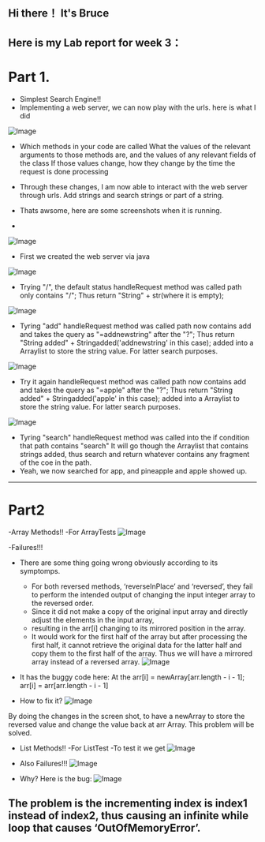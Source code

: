 ## Hi there！ It's Bruce
## Here is my Lab report for week 3：

# Part 1.
 - Simplest Search Engine!!
 - Implementing a web server, we can now play with the urls.
   here is what I did
  
![Image](3.6.png)

- Which methods in your code are called
What the values of the relevant arguments to those methods are, and the values of any relevant fields of the class
If those values change, how they change by the time the request is done processing

- Through these changes, I am now able to interact with the web server through urls. 
  Add strings and search strings or part of a string.
  
- Thats awsome, here are some screenshots when it is running.
- 
![Image](3.7.png)

- First we created the web server via java


![Image](3.1.png)

- Trying "/", the default status
handleRequest method was called
path only contains "/"; 
Thus return "String" + str(where it is empty);

![Image](3.2.png)

- Tyring "add"
handleRequest method was called
path now contains add and takes the query as "=addnewstring" after the "?"; 
Thus return "String added" + Stringadded('addnewstring' in this case);
added into a Arraylist to store the string value. For latter search purposes.

![Image](3.3.png)


- Try it again
handleRequest method was called
path now contains add and takes the query as "=apple" after the "?"; 
Thus return "String added" + Stringadded('apple' in this case);
added into a Arraylist to store the string value. For latter search purposes.

![Image](3.4.png)


- Tyring "search"
handleRequest method was called
into the if condition that path contains "search"
It will go though the Arraylist that contains strings added,
thus search and return whatever contains any fragment of the coe in the path.
- Yeah, we now searched for app, and pineapple and apple showed up.

---

# Part2
-Array Methods!!
-For ArrayTests
![Image](3.8.png)


  -Failures!!!
- There are some thing going wrong obviously according to its symptomps.

  - For both reversed methods, ‘reverseInPlace’ and ‘reversed’, they fail to perform the intended output of changing the input integer array to the reversed order.
  - Since it did not make a copy of the original input array and directly adjust the elements in the input array, 
  - resulting in the arr[i] changing to its mirrored position in the array.
  - It would work for the first half of the array but after processing the first half, it cannot retrieve the original data for the latter half and copy them to the       first half of the array. Thus we will have a mirrored array instead of a reversed array.
![Image](3.9.png)


- It has the buggy code here:
At the arr[i] = newArray[arr.length - i - 1];
arr[i] = arr[arr.length - i - 1] 

- How to fix it?
![Image](3.10.png)


By doing the changes in the screen shot, to have a newArray to store the reversed value and change the value back at arr Array. 
This problem will be solved.

- List Methods!!
-For ListTest
  -To test it we get
![Image](3.11.png)


- Also Failures!!!
![Image](3.12.png)



- Why?
Here is the bug:
![Image](3.13.png)


The problem is the incrementing index is index1 instead of index2, thus causing an infinite while loop that causes ‘OutOfMemoryError’.
---
